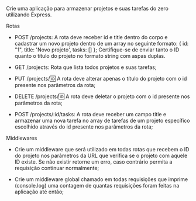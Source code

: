 Crie uma aplicação para armazenar projetos e suas tarefas do zero utilizando Express.

Rotas
 - POST /projects: A rota deve receber id e title dentro do corpo e cadastrar um novo projeto dentro de um array no seguinte formato: { id: "1", title: 'Novo projeto', tasks: [] }; Certifique-se de enviar tanto o ID quanto o título do projeto no formato string com aspas duplas.

 - GET /projects: Rota que lista todos projetos e suas tarefas;

 - PUT /projects/:id: A rota deve alterar apenas o título do projeto com o id presente nos parâmetros da rota;

 - DELETE /projects/:id: A rota deve deletar o projeto com o id presente nos parâmetros da rota;

 - POST /projects/:id/tasks: A rota deve receber um campo title e armazenar uma nova tarefa no array de tarefas de um projeto específico escolhido através do id presente nos parâmetros da rota;
 
Middlewares
 - Crie um middleware que será utilizado em todas rotas que recebem o ID do projeto nos parâmetros da URL que verifica se o projeto com aquele ID existe. Se não existir retorne um erro, caso contrário permita a requisição continuar normalmente;

 - Crie um middleware global chamado em todas requisições que imprime (console.log) uma contagem de quantas requisições foram feitas na aplicação até então;
